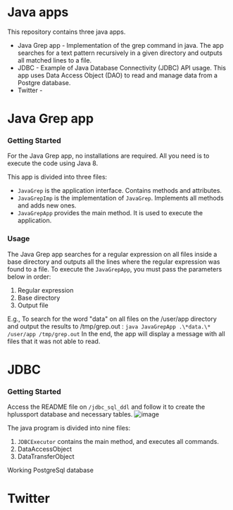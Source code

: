 # Java apps
This repository contains three java apps.
- Java Grep app - Implementation of the grep command in java. The app searches for a text pattern recursively in a given directory and outputs all matched lines to a file.
- JDBC - Example of Java Database Connectivity (JDBC) API usage. This app uses Data Access Object (DAO) to read and manage data from a Postgre database.
- Twitter - 

# Java Grep app
### Getting Started
For the Java Grep app, no installations are required. All you need is to execute the code using Java 8.

This app is divided into three files:
 - `JavaGrep` is the application interface. Contains methods and attributes.
 - `JavaGrepImp` is the implementation of `JavaGrep`. Implements all methods and adds new ones.
 - `JavaGrepApp` provides the main method. It is used to execute the application.

### Usage
The Java Grep app searches for a regular expression on all files inside a base directory and outputs all the lines where the regular expression was found to a file.
To execute the `JavaGrepApp`, you must pass the parameters below in order:
 1. Regular expression
 2. Base directory
 3. Output file

E.g., To search for the word "data" on all files on the /user/app directory and output the results to /tmp/grep.out :
 `java JavaGrepApp .\*data.\* /user/app /tmp/grep.out`
 In the end, the app will display a message with all files that it was not able to read.
 # JDBC 
  ### Getting Started
 Access the README file on `/jdbc_sql_ddl` and follow it to create the hplussport database and necessary tables.
![image](https://drive.google.com/uc?export=view&id=1DvVW11_Hclm7Yhe90woBky0K2UUbrpk3)
  
  The java program is divided into nine files:
  

 1. `JDBCExecutor` contains the main method, and executes all commands.
 2. DataAccessObject
 3. DataTransferObject

 Working PostgreSql database
 # Twitter
<!--stackedit_data:
eyJoaXN0b3J5IjpbLTg5MjYzNDg0MCwtMTUxMjg5OTM4NiwxMT
A5MTE1MTE0LC03MDQyMzI0OTcsLTE2NDcyNzc1OTIsLTEyOTI5
MTYyMTIsODczMTExMDAzLC0xNDI5NTI1NDE2LC0yMDgxMzQ0ND
AwLC00Njc1Njk5ODksMTg2NzE0MTcyNywtMTY5ODgwMTI1Nywy
MDQxNDQyOTY1XX0=
-->